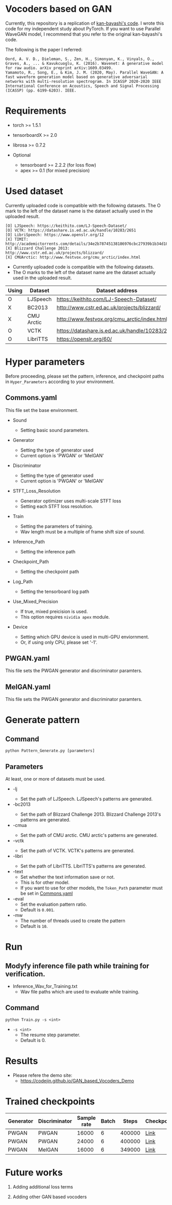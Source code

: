 # Vocoders based on GAN

Currently, this repository is a replication of [kan-bayashi's code](https://github.com/kan-bayashi/ParallelWaveGAN). I wrote this code for my independent study about PyTorch. If you want to use Parallel WaveGAN model, I recommend that you refer to the original kan-bayashi's code.

The following is the paper I referred:
```
Oord, A. V. D., Dieleman, S., Zen, H., Simonyan, K., Vinyals, O., Graves, A., ... & Kavukcuoglu, K. (2016). Wavenet: A generative model for raw audio. arXiv preprint arXiv:1609.03499.
Yamamoto, R., Song, E., & Kim, J. M. (2020, May). Parallel WaveGAN: A fast waveform generation model based on generative adversarial networks with multi-resolution spectrogram. In ICASSP 2020-2020 IEEE International Conference on Acoustics, Speech and Signal Processing (ICASSP) (pp. 6199-6203). IEEE.
```

# Requirements
* torch >= 1.5.1
* tensorboardX >= 2.0
* librosa >= 0.7.2

* Optional    
    * tensorboard >= 2.2.2 (for loss flow)
    * apex >= 0.1 (for mixed precision)

# Used dataset
Currently uploaded code is compatible with the following datasets. The O mark to the left of the dataset name is the dataset actually used in the uploaded result.

```
[O] LJSpeech: https://keithito.com/LJ-Speech-Dataset/
[O] VCTK: https://datashare.is.ed.ac.uk/handle/10283/2651
[O] LibriSpeech: https://www.openslr.org/12
[X] TIMIT: http://academictorrents.com/details/34e2b78745138186976cbc27939b1b34d18bd5b3
[X] Blizzard Challenge 2013: http://www.cstr.ed.ac.uk/projects/blizzard/
[X] CMUArctic: http://www.festvox.org/cmu_arctic/index.html
```

* Currently uploaded code is compatible with the following datasets.
* The O marks to the left of the dataset name are the dataset actually used in the uploaded result.

| Using  | Dataset   | Dataset address                                 |
|--------|-----------|-------------------------------------------------|
| O      | LJSpeech  | https://keithito.com/LJ-Speech-Dataset/         |
| X      | BC2013    | http://www.cstr.ed.ac.uk/projects/blizzard/     |
| X      | CMU Arctic| http://www.festvox.org/cmu_arctic/index.html    |
| O      | VCTK      | https://datashare.is.ed.ac.uk/handle/10283/2651 |
| O      | LibriTTS  | https://openslr.org/60/                         |


# Hyper parameters
Before proceeding, please set the pattern, inference, and checkpoint paths in `Hyper_Parameters` according to your environment.

## Commons.yaml

This file set the base environment.

* Sound
    * Setting basic sound parameters.

* Generator
    * Setting the type of generator used
    * Current option is 'PWGAN' or 'MelGAN'

* Discriminator
    * Setting the type of generator used
    * Current option is 'PWGAN' or 'MelGAN'

* STFT_Loss_Resolution
    * Generator optimizer uses multi-scale STFT loss
    * Setting each STFT loss resolution.

* Train
    * Setting the parameters of training.    
    * Wav length must be a multiple of frame shift size of sound.

* Inference_Path
    * Setting the inference path

* Checkpoint_Path
    * Setting the checkpoint path

* Log_Path
    * Setting the tensorboard log path

* Use_Mixed_Precision
    * If true, mixed preicision is used.
    * This option requires `nividia apex` module.

* Device
    * Setting which GPU device is used in multi-GPU enviornment.
    * Or, if using only CPU, please set '-1'.

## PWGAN.yaml

This file sets the PWGAN generator and discriminator paramters.

## MelGAN.yaml

This file sets the PWGAN generator and discriminator paramters.


# Generate pattern

## Command
```
python Pattern_Generate.py [parameters]
```

## Parameters

At least, one or more of datasets must be used.

* -lj <path>
    * Set the path of LJSpeech. LJSpeech's patterns are generated.
* -bc2013 <path>
    * Set the path of Blizzard Challenge 2013. Blizzard Challenge 2013's patterns are generated.    
* -cmua <path>
    * Set the path of CMU arctic. CMU arctic's patterns are generated.
* -vctk <path>
    * Set the path of VCTK. VCTK's patterns are generated.
* -libri <path>
    * Set the path of LibriTTS. LibriTTS's patterns are generated.
* -text
    * Set whether the text information save or not.
    * This is for other model.
    * If you want to use for other models, the `Token_Path` parameter must be set in [Commons.yaml](./Hyper_Parameters/Commons.yaml)
* -eval
    * Set the evaluation pattern ratio.
    * Default is `0.001`.
* -mw
    * The number of threads used to create the pattern
    * Default is `10`.

# Run

## Modyfy inference file path while training for verification.

* Inference_Wav_for_Training.txt
    * Wav file paths which are used to evaluate while training.

## Command
```
python Train.py -s <int>
```

* `-s <int>`
    * The resume step parameter.
    * Default is 0.


# Results

* Please refere the demo site:
    * https://codejin.github.io/GAN_based_Vocoders_Demo

# Trained checkpoints

| Generator | Discriminator | Sample rate | Batch | Steps  | Checkpoint                                                                                 |
|-----------|---------------|-------------|-------|--------|--------------------------------------------------------------------------------------------|
| PWGAN     | PWGAN         | 16000       | 6     | 400000 | [Link](https://drive.google.com/file/d/1oRR5qgxbiu8C80YQr44KhFJVbJsJzbQs/view?usp=sharing) |
| PWGAN     | PWGAN         | 24000       | 6     | 400000 | [Link](https://drive.google.com/file/d/1DzQWYdDQSo3Dv_AA4aHIVLyRaUsqo-kE/view?usp=sharing) |
| PWGAN     | MelGAN        | 16000       | 6     | 349000 | [Link](https://drive.google.com/file/d/1Me8escBPc0Au4qbBFF_S5WKdZasAXYvH/view?usp=sharing) |


# Future works

1. Adding additional loss terms

2. Adding other GAN based vocoders
